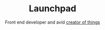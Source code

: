 ---
layout: home
id: index
title: Launchpad
subtitle: Front end developer and avid <a href="/projects">creator of things</a>
---